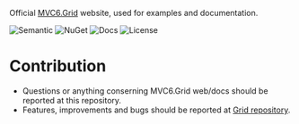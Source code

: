 Official [MVC6.Grid](http://mvc6-grid.azurewebsites.net/) website, used for examples and documentation.

![Semantic](https://img.shields.io/badge/sem-ver-lightgrey.svg?style=plastic)
![NuGet](https://img.shields.io/nuget/v/NonFactors.Grid.Mvc6.svg?style=plastic)
![Docs](https://img.shields.io/github/release/NonFactors/MVC6.Grid.Web.svg?style=plastic&label=docs)
![License](https://img.shields.io/badge/license-MIT-green.svg?style=plastic)

# Contribution
- Questions or anything conserning MVC6.Grid web/docs should be reported at this repository.
- Features, improvements and bugs should be reported at [Grid repository](https://github.com/NonFactors/MVC6.Grid).
